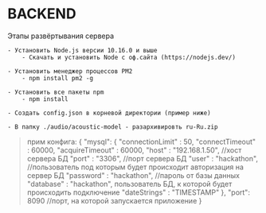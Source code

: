 # BACKEND


Этапы развёртывания сервера

    - Установить Node.js версии 10.16.0 и выше
        - Скачать и установить Node с оф.сайта (https://nodejs.dev/)

    - Установить менеджер процессов PM2
        - npm install pm2 -g
    
    - Установить все пакеты npm
        - npm install
        
    - Создать config.json в корневой директории (пример ниже)
    
    - В папку ./audio/acoustic-model - разархивировть ru-Ru.zip
        
    
    
>прим конфига:
>{
  "mysql": {
    "connectionLimit" : 50,
    "connectTimeout"  : 60000,
    "acquireTimeout"  : 60000,
    "host"     : "192.168.1.50", //хост сервера БД
    "port"     : "3306", //порт сервера БД
    "user"        : "hackathon", //пользователь под которым будет происходит авторизация на сервер БД
    "password"    : "hackathon", //пароль от базы данных
    "database"    : "hackathon", пользователь БД, к которой будет происходить подключение
    "dateStrings" : "TIMESTAMP"
  },
  "port": 8090 //порт, на которой запускается приложение
}
